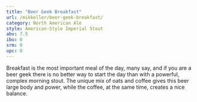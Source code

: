 ```yaml
---
title: "Beer Geek Breakfast"
url: /mikkeller/beer-geek-breakfast/
category: North American Ale
style: American-Style Imperial Stout
abv: 7.5
ibu: 0
srm: 0
upc: 0
---
```

Breakfast is the most important meal of the day, many say, and if you are a beer geek there is no better way to start the day than with a powerful, complex morning stout. The unique mix of oats and coffee gives this beer large body and power, while the coffee, at the same time, creates a nice balance.
